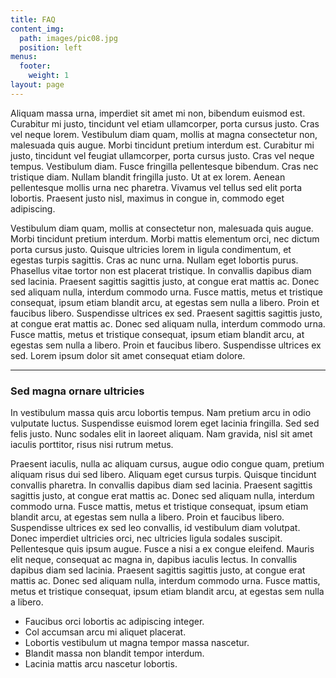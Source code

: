 ```yaml
---
title: FAQ
content_img:
  path: images/pic08.jpg
  position: left
menus:
  footer:
    weight: 1
layout: page
---
```


Aliquam massa urna, imperdiet sit amet mi non, bibendum euismod est. Curabitur mi justo, tincidunt vel etiam ullamcorper, porta cursus justo. Cras vel neque lorem. Vestibulum diam quam, mollis at magna consectetur non, malesuada quis augue. Morbi tincidunt pretium interdum est. Curabitur mi justo, tincidunt vel feugiat ullamcorper, porta cursus justo. Cras vel neque tempus. Vestibulum diam. Fusce fringilla pellentesque bibendum. Cras nec tristique diam. Nullam blandit fringilla justo. Ut at ex lorem. Aenean pellentesque mollis urna nec pharetra. Vivamus vel tellus sed elit porta lobortis. Praesent justo nisl, maximus in congue in, commodo eget adipiscing.

Vestibulum diam quam, mollis at consectetur non, malesuada quis augue. Morbi tincidunt pretium interdum. Morbi mattis elementum orci, nec dictum porta cursus justo. Quisque ultricies lorem in ligula condimentum, et egestas turpis sagittis. Cras ac nunc urna. Nullam eget lobortis purus. Phasellus vitae tortor non est placerat tristique. In convallis dapibus diam sed lacinia. Praesent sagittis sagittis justo, at congue erat mattis ac. Donec sed aliquam nulla, interdum commodo urna. Fusce mattis, metus et tristique consequat, ipsum etiam blandit arcu, at egestas sem nulla a libero. Proin et faucibus libero. Suspendisse ultrices ex sed. Praesent sagittis sagittis justo, at congue erat mattis ac. Donec sed aliquam nulla, interdum commodo urna. Fusce mattis, metus et tristique consequat, ipsum etiam blandit arcu, at egestas sem nulla a libero. Proin et faucibus libero. Suspendisse ultrices ex sed. Lorem ipsum dolor sit amet consequat etiam dolore.

***

### Sed magna ornare ultricies

In vestibulum massa quis arcu lobortis tempus. Nam pretium arcu in odio vulputate luctus. Suspendisse euismod lorem eget lacinia fringilla. Sed sed felis justo. Nunc sodales elit in laoreet aliquam. Nam gravida, nisl sit amet iaculis porttitor, risus nisi rutrum metus.

Praesent iaculis, nulla ac aliquam cursus, augue odio congue quam, pretium aliquam risus dui sed libero. Aliquam eget cursus turpis. Quisque tincidunt convallis pharetra. In convallis dapibus diam sed lacinia. Praesent sagittis sagittis justo, at congue erat mattis ac. Donec sed aliquam nulla, interdum commodo urna. Fusce mattis, metus et tristique consequat, ipsum etiam blandit arcu, at egestas sem nulla a libero. Proin et faucibus libero. Suspendisse ultrices ex sed leo convallis, id vestibulum diam volutpat. Donec imperdiet ultricies orci, nec ultricies ligula sodales suscipit. Pellentesque quis ipsum augue. Fusce a nisi a ex congue eleifend. Mauris elit neque, consequat ac magna in, dapibus iaculis lectus. In convallis dapibus diam sed lacinia. Praesent sagittis sagittis justo, at congue erat mattis ac. Donec sed aliquam nulla, interdum commodo urna. Fusce mattis, metus et tristique consequat, ipsum etiam blandit arcu, at egestas sem nulla a libero.

* Faucibus orci lobortis ac adipiscing integer.
* Col accumsan arcu mi aliquet placerat.
* Lobortis vestibulum ut magna tempor massa nascetur.
* Blandit massa non blandit tempor interdum.
* Lacinia mattis arcu nascetur lobortis.